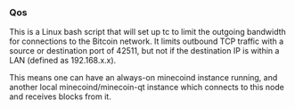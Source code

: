 ### Qos ###

This is a Linux bash script that will set up tc to limit the outgoing bandwidth for connections to the Bitcoin network. It limits outbound TCP traffic with a source or destination port of 42511, but not if the destination IP is within a LAN (defined as 192.168.x.x).

This means one can have an always-on minecoind instance running, and another local minecoind/minecoin-qt instance which connects to this node and receives blocks from it.
